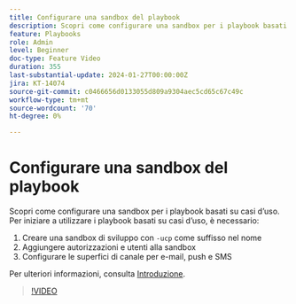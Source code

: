 ```yaml
---
title: Configurare una sandbox del playbook
description: Scopri come configurare una sandbox per i playbook basati su casi d’uso.
feature: Playbooks
role: Admin
level: Beginner
doc-type: Feature Video
duration: 355
last-substantial-update: 2024-01-27T00:00:00Z
jira: KT-14074
source-git-commit: c0466656d0133055d809a9304aec5cd65c67c49c
workflow-type: tm+mt
source-wordcount: '70'
ht-degree: 0%

---
```



# Configurare una sandbox del playbook

Scopri come configurare una sandbox per i playbook basati su casi d’uso. Per iniziare a utilizzare i playbook basati su casi d’uso, è necessario:

1. Creare una sandbox di sviluppo con `-ucp` come suffisso nel nome
1. Aggiungere autorizzazioni e utenti alla sandbox
1. Configurare le superfici di canale per e-mail, push e SMS

Per ulteriori informazioni, consulta [Introduzione](https://experienceleague.adobe.com/docs/experience-platform/use-case-playbooks/playbooks/get-started.html).

>[!VIDEO](https://video.tv.adobe.com/v/3426987/?learn=on)
